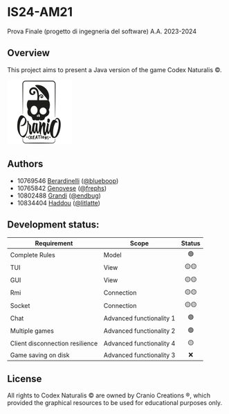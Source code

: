 # IS24-AM21
Prova Finale (progetto di ingegneria del software) A.A. 2023-2024



## Overview
 This project aims to present a Java version of the game Codex Naturalis ©. 
 
 ![Publisher](graphic_resources/publisher.png)



## Authors
- 10769546 [Berardinelli](10769546@polimi.it)  ([@blueboop](https://github.com/blooplum))
- 10765842 [Genovese](francesco1.genovese@mail.polimi.it) ([@frephs](https://github.com/frephs))
- 10802488 [Grandi](federico1.grandi@mail.polimi.it) ([@endbug](https://github.com/endbug))
- 10834404 [Haddou](hamza.haddou@mail.polimi.it) ([@litlatte](https://github.com/litlatte))


## Development status:

| Requirement | Scope| Status |
|-------------|---|:-------:|
| Complete Rules | Model| 🟢 |
| TUI | View| 🟡🟡|
| GUI | View |🟡🟡 |
| Rmi  | Connection | 🟡🟡|
| Socket | Connection| 🟡🟡 | 
| Chat | Advanced functionality 1 | 🟢|
| Multiple games  | Advanced functionality 2| 🟢
| Client disconnection resilience |Advanced functionality 4 | 🟡|
| Game saving on disk | Advanced functionality 3 | ❌ |

## License
All rights to Codex Naturalis © are owned by Cranio Creations ®, which provided the graphical resources to be used for educational purposes only.
